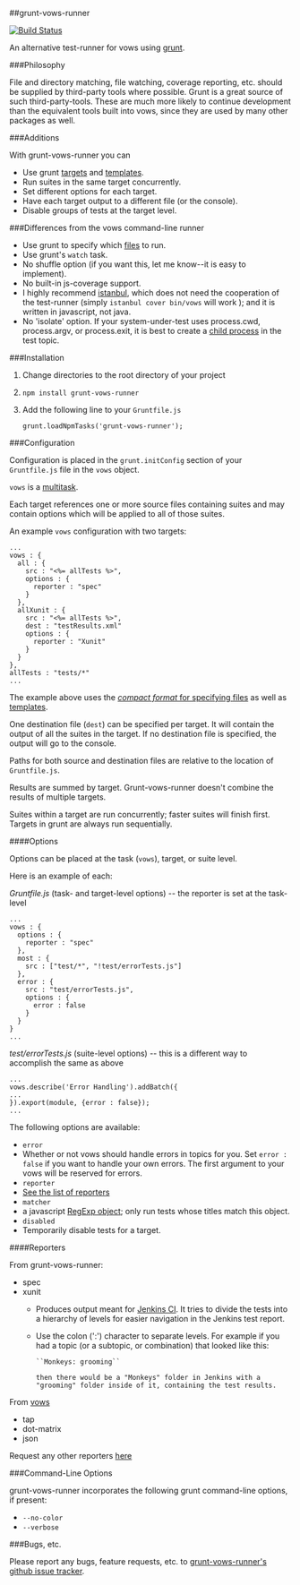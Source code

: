 ##grunt-vows-runner

[![Build Status](https://travis-ci.org/goalzen/grunt-vows-runner.png?branch=master)](https://travis-ci.org/goalzen/grunt-vows-runner)

An alternative test-runner for vows using [grunt](http://gruntjs.com/).

###Philosophy

File and directory matching, file watching, coverage reporting, etc. should be supplied by third-party tools where possible.
Grunt is a great source of such third-party-tools.  These are much more likely to continue development than the equivalent
tools built into vows, since they are used by many other packages as well.

###Additions

With grunt-vows-runner you can

* Use grunt [targets](http://gruntjs.com/configuring-tasks#task-configuration-and-targets) and
[templates](http://gruntjs.com/configuring-tasks#templates).
* Run suites in the same target concurrently.
* Set different options for each target.
* Have each target output to a different file (or the console).
* Disable groups of tests at the target level.

###Differences from the vows command-line runner

* Use grunt to specify which [files](http://gruntjs.com/configuring-tasks#files) to run.
* Use grunt's ``watch`` task.
* No shuffle option (if you want this, let me know--it is easy to implement).
* No built-in js-coverage support.
 * I highly recommend [istanbul](https://github.com/yahoo/istanbul), which does not need the cooperation of the test-runner
 (simply ``istanbul cover bin/vows`` will work ); and it is written in javascript, not java.
* No 'isolate' option.  If your system-under-test uses process.cwd, process.argv, or process.exit,
it is best to create a [child process](http://nodejs.org/api/child_process.html) in the test topic.

###Installation

1. Change directories to the root directory of your project
2. ``npm install grunt-vows-runner``
3. Add the following line to your ``Gruntfile.js``
   
   ``grunt.loadNpmTasks('grunt-vows-runner');``

###Configuration

Configuration is placed in the ``grunt.initConfig`` section of your ``Gruntfile.js`` file in the ``vows`` object.

``vows`` is a [multitask](http://gruntjs.com/creating-tasks#multi-tasks).

Each target references one or more source files containing suites and may contain options which will be applied to all of those
suites.

An example ``vows`` configuration with two targets:

    ...
    vows : {
      all : {
        src : "<%= allTests %>",
        options : {
          reporter : "spec"
        }
      },
      allXunit : {
        src : "<%= allTests %>",
        dest : "testResults.xml"
        options : {
          reporter : "Xunit"
        }
      }
    },
    allTests : "tests/*"
    ...

The example above uses the [_compact format_ for specifying files](http://gruntjs.com/configuring-tasks#compact-format)
as well as [templates](http://gruntjs.com/configuring-tasks#templates).

One destination file (``dest``) can be specified per target.  It will contain the output of all the suites in the target.  If no
destination file is specified, the output will go to the console.

Paths for both source and destination files are relative to the location of ``Gruntfile.js``.

Results are summed by target.  Grunt-vows-runner doesn't combine the results of multiple targets.

Suites within a target are run concurrently; faster suites will finish first.  Targets in grunt are always run sequentially.

####Options

Options can be placed at the task (``vows``), target, or suite level.

Here is an example of each:

_Gruntfile.js_ (task- and target-level options) -- the reporter is set at the task-level

    ...
    vows : {
      options : {
        reporter : "spec"
      },
      most : {
        src : ["test/*", "!test/errorTests.js"]
      },
      error : {
        src : "test/errorTests.js",
        options : {
          error : false
        }
      }
    }
    ...

_test/errorTests.js_ (suite-level options) -- this is a different way to accomplish the same as above

    ...
    vows.describe('Error Handling').addBatch({
    ...
    }).export(module, {error : false});
    ...

The following options are available:

* ``error``
 * Whether or not vows should handle errors in topics for you.  Set ``error : false`` if you want to handle your own errors.
 The first argument to your vows will be reserved for errors.
* ``reporter``
 * [See the list of reporters](#reporters)
* ``matcher``
 * a javascript [RegExp object](http://www.w3schools.com/jsref/jsref_obj_regexp.asp); only run tests whose titles match this
 object.
* ``disabled``
 * Temporarily disable tests for a target.

####Reporters<a id="reporters"/>

From grunt-vows-runner:

* spec
* xunit
  * Produces output meant for [Jenkins CI](http://jenkins-ci.org/). It tries to divide the tests into a hierarchy of levels
   for easier navigation in the Jenkins test report.
  * Use the colon (':') character to separate levels.  For example if you had a topic (or a subtopic,
   or combination) that looked like this:

        ``Monkeys: grooming``

        then there would be a "Monkeys" folder in Jenkins with a "grooming" folder inside of it, containing the test results.

From [vows](https://github.com/cloudhead/vows/tree/master/lib/vows/reporters)

* tap
* dot-matrix
* json

Request any other reporters [here](https://github.com/goalzen/grunt-vows-runner/issues)

###Command-Line Options

grunt-vows-runner incorporates the following grunt command-line options, if present:

* ``--no-color``
* ``--verbose``

###Bugs, etc.

Please report any bugs, feature requests, etc. to [grunt-vows-runner's github issue tracker](https://github.com/goalzen/grunt-vows-runner/issues).

